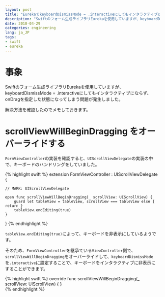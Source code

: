```yaml
---
layout: post
title: "EurekaでkeyboardDismissMode = .interactiveにしてもインタラクティブにならない問題を解決する方法"
description: "Swiftのフォーム生成ライブラリEurekaを使用していますが、keyboardDismissMode = .interactiveにしてもインタラクティブにならず、onDragを指定した状態になってしまう問題が発生しました。"
date: 2018-04-29
categories: engineering
lang: ja_JP
tags:
- swift
- eureka
---
```


# 事象

Swiftのフォーム生成ライブラリEurekaを使用していますが、keyboardDismissMode = .interactiveにしてもインタラクティブにならず、onDragを指定した状態になってしまう問題が発生しました。

解決方法を確認したのでメモしておきます。

# scrollViewWillBeginDragging をオーバーライドする

`FormViewController`の実装を確認すると、`UIScrollViewDelegate`の実装の中で、キーボードのハンドリングをしていました。

{% highlight swift %}
extension FormViewController : UIScrollViewDelegate {

    // MARK: UIScrollViewDelegate

    open func scrollViewWillBeginDragging(_ scrollView: UIScrollView) {
        guard let tableView = tableView, scrollView === tableView else { return }
        tableView.endEditing(true)
    }
}
{% endhighlight %}


`tableView.endEditing(true)`によって、キーボードを非表示にしているようです。


そのため、`FormViewController`を継承ている`ViewController`側で、`scrollViewWillBeginDragging`をオーバーライドして、`keyboardDismissMode`を`.interactive`に設定することで、キーボードをインタラクティブに非表示にすることができます。


{% highlight swift %}
override func scrollViewWillBeginDragging(_ scrollView: UIScrollView) { 
}    
{% endhighlight %}

